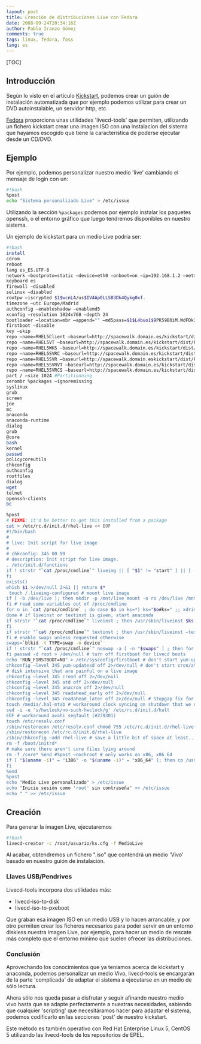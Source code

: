 ```yaml
---
layout: post
title: Creación de distribuciones Live con Fedora
date: 2008-09-24T20:34:16Z
author: Pablo Iranzo Gómez
comments: true
tags: linux, fedora, foss
lang: es
---
```


[TOC]

## Introducción

Según lo visto en el artículo [Kickstart]({filename}2008-05-11-Kickstart-instalaciones.es.md), podemos crear un guión de instalación automatizada que por ejemplo podemos utilizar para crear un DVD autoinstalable, un servidor http, etc.

[Fedora]({filename}2008-06-14-Fedora.es.md) proporciona unas utilidades 'livecd-tools' que permiten, utilizando un fichero kickstart crear una imagen ISO con una instalacion del sistema que hayamos escogido que tiene la característica de poderse ejecutar desde un CD/DVD.

## Ejemplo

Por ejemplo, podemos personalizar nuestro medio 'live' cambiando el mensaje de login con un:

```bash
#!bash
%post
echo "Sistema personalizado Live" > /etc/issue
```

Utilizando la sección `%packages` podemos por ejemplo instalar los paquetes openssh, o el entorno gráfico que luego tendremos disponibles en nuestro sistema.

Un ejemplo de kickstart para un medio Live podría ser:

```bash
#!bash
install
cdrom
reboot
lang es_ES.UTF-8
network —bootproto=static —device=eth0 —onboot=on —ip=192.168.1.2 —netmask=255.255.255.0 —gateway=192.168.1.1 —nameserver=172.20.2.11 —hostname=Live
keyboard es
firewall —disabled
selinux —disabled
rootpw —iscrypted $1$wcnLA/us$IV4Ap0LLSB3Dk4Qykg0xf.
timezone —utc Europe/Madrid
authconfig —enableshadow —enablemd5
xconfig —resolution 1024x768 —depth 24
bootloader —location=mbr —append="" —md5pass=$1$L4buo1$9PK59B0iM.WdFDk315gS71
firstboot —disable
key —skip
repo —name=RHEL5Client —baseurl=http://spacewalk.domain.es/kickstart/dist/ks-rhel-i386-client-5-u2/Client
repo —name=RHEL5VT —baseurl=http://spacewalk.domain.es/kickstart/dist/ks-rhel-i386-client-5-u2/VT
repo —name=RHEL5WKS —baseurl=http://spacewalk.domain.es/kickstart/dist/ks-rhel-i386-client-5-u2/Workstation
repo —name=RHEL5SVRC —baseurl=http://spacewalk.domain.es/kickstart/dist/ks-rhel-i386-server-5-u2/Cluster
repo —name=RHEL5SVR —baseurl=http://spacewalk.domain.eskickstart/dist/ks-rhel-i386-server-5-u2/Server
repo —name=RHEL5SVRVT —baseurl=http://spacewalk.domain.es/kickstart/dist/ks-rhel-i386-server-5-u2/VT
repo —name=RHEL5SVRCS —baseurl=http://spacewalk.domain.es/kickstart/dist/ks-rhel-i386-server-5-u2/ClusterStorage
part / —size 1024 #Partitionning
zerombr %packages —ignoremissing
syslinux
grub
screen
joe
mc
anaconda
anaconda-runtime
dialog
grub
@core
bash
kernel
passwd
policycoreutils
chkconfig
authconfig
rootfiles
dialog
wget
telnet
openssh-clients
bc

%post
# FIXME: it'd be better to get this installed from a package
cat > /etc/rc.d/init.d/rhel-live << EOF
#!/bin/bash
#
# live: Init script for live image
#
# chkconfig: 345 00 99
# description: Init script for live image.
. /etc/init.d/functions
if ! strstr "`cat /proc/cmdline`" liveimg || [ "$1" != "start" ] || [ -e /.liveimg-configured ] ; then exit 0
fi
exists()
which $1 >/dev/null 2>&1 || return $*
 touch /.liveimg-configured # mount live image
if [ -b /dev/live ]; then mkdir -p /mnt/live mount -o ro /dev/live /mnt/live
fi # read some variables out of /proc/cmdline
for o in `cat /proc/cmdline` ; do case $o in ks=*) ks="$o#ks=" ;; xdriver=*) xdriver="—set-driver=$o#xdriver=" ;; esac
done # if liveinst or textinst is given, start anaconda
if strstr "`cat /proc/cmdline`" liveinst ; then /usr/sbin/liveinst $ks
fi
if strstr "`cat /proc/cmdline`" textinst ; then /usr/sbin/liveinst —text $ks
fi # enable swaps unless requested otherwise
swaps=`blkid -t TYPE=swap -o device`
if ! strstr "`cat /proc/cmdline`" noswap -a [ -n "$swaps" ] ; then for s in $swaps ; do action "Enabling swap partition $s" swapon $s done
fi passwd -d root > /dev/null # turn off firstboot for livecd boots
echo "RUN_FIRSTBOOT=NO" > /etc/sysconfig/firstboot # don't start yum-updatesd for livecd boots
chkconfig —level 345 yum-updatesd off 2>/dev/null # don't start cron/at as they tend to spawn things which are
# disk intensive that are painful on a live image
chkconfig —level 345 crond off 2>/dev/null
chkconfig —level 345 atd off 2>/dev/null
chkconfig —level 345 anacron off 2>/dev/null
chkconfig —level 345 readahead_early off 2>/dev/null
chkconfig —level 345 readahead_later off 2>/dev/null # Stopgap fix for RH #217966; should be fixed in HAL instead
touch /media/.hal-mtab # workaround clock syncing on shutdown that we don't want (#297421)
sed -i -e 's/hwclock/no-such-hwclock/g' /etc/rc.d/init.d/halt
EOF # workaround avahi segfault (#279301)
touch /etc/resolv.conf
/sbin/restorecon /etc/resolv.conf chmod 755 /etc/rc.d/init.d/rhel-live
/sbin/restorecon /etc/rc.d/init.d/rhel-live
/sbin/chkconfig —add rhel-live # save a little bit of space at least...
rm -f /boot/initrd*
# make sure there aren't core files lying around
rm -f /core* %end #%post —nochroot # only works on x86, x86_64
if [ "$(uname -i)" = "i386" -o "$(uname -i)" = "x86_64" ]; then cp /usr/bin/livecd-iso-to-disk $LIVE_ROOT/LiveOS/
fi
%end
%post
echo "Medio Live personalizado" > /etc/issue
echo "Inicie sesión como 'root' sin contraseña" >> /etc/issue
echo " " >> /etc/issue

```

## Creación

Para generar la imagen Live, ejecutaremos

```bash
#!bash
livecd-creator -c /root/usuario/ks.cfg -f MedioLive
```

Al acabar, obtendremos un fichero ".iso" que contendrá un medio 'Vivo' basado en nuestro guión de instalación.

### Llaves USB/Pendrives

Livecd-tools incorpora dos utilidades más:

- livecd-iso-to-disk
- livecd-iso-to-pxeboot

Que graban esa imagen ISO en un medio USB y lo hacen arrancable, y por otro permiten crear los ficheros necesarios para poder servir en un entorno diskless nuestra imagen Live, por ejemplo, para hacer un medio de rescate más completo que el entorno mínimo que suelen ofrecer las distribuciones.

### Conclusión

Aprovechando los conocimientos que ya teníamos acerca de kickstart y anaconda, podemos personalizar un medio Vivo, livecd-tools se encargarán de la parte 'complicada' de adaptar el sistema a ejecutarse en un medio de sólo lectura.

Ahora sólo nos queda pasar a disfrutar y seguir afinando nuestro medio vivo hasta que se adapte perfectamente a nuestras necesidades, sabiendo que cualquier 'scripting' que necesitáramos hacer para adaptar el sistema, podemos codificarlo en las secciones 'post' de nuestro kickstart.

Este método es también operativo con Red Hat Enterprise Linux 5, CentOS 5 utilizando las livecd-tools de los repositorios de EPEL.
